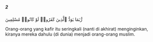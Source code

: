 ##### 2

<span class="ayah">رُّبَمَا يَوَدُّ ٱلَّذِينَ كَفَرُوا۟ لَوْ كَانُوا۟ مُسْلِمِينَ</span>

<span class="ayah_translation">Orang-orang yang kafir itu seringkali (nanti di akhirat) menginginkan, kiranya mereka dahulu (di dunia) menjadi orang-orang muslim.</span>
